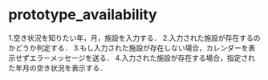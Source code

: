 # prototype_availability
1.空き状況を知りたい年，月，施設を入力する．
2.入力された施設が存在するのかどうか判定する．
3.もし入力された施設が存在しない場合，カレンダーを表示せずエラーメッセージを送る．
4.入力された施設が存在する場合，指定された年月の空き状況を表示する．
